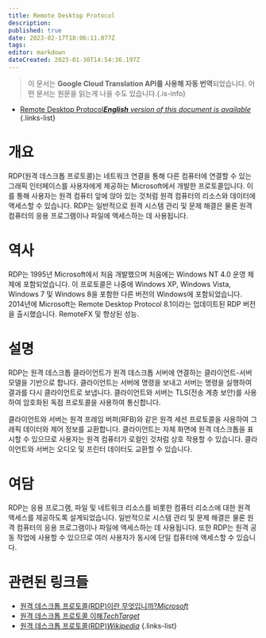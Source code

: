 ```yaml
---
title: Remote Desktop Protocol
description: 
published: true
date: 2023-02-17T18:06:11.077Z
tags: 
editor: markdown
dateCreated: 2023-01-30T14:54:36.197Z
---
```


> 이 문서는 **Google Cloud Translation API를 사용해 자동 번역**되었습니다.
어떤 문서는 원문을 읽는게 나을 수도 있습니다.{.is-info}
- [Remote Desktop Protocol***English** version of this document is available*](/en/Knowledge-base/Dictionary/remote-desktop-protocol)
{.links-list}


# 개요
RDP(원격 데스크톱 프로토콜)는 네트워크 연결을 통해 다른 컴퓨터에 연결할 수 있는 그래픽 인터페이스를 사용자에게 제공하는 Microsoft에서 개발한 프로토콜입니다. 이를 통해 사용자는 원격 컴퓨터 앞에 앉아 있는 것처럼 원격 컴퓨터의 리소스와 데이터에 액세스할 수 있습니다. RDP는 일반적으로 원격 시스템 관리 및 문제 해결은 물론 원격 컴퓨터의 응용 프로그램이나 파일에 액세스하는 데 사용됩니다.

# 역사
RDP는 1995년 Microsoft에서 처음 개발했으며 처음에는 Windows NT 4.0 운영 체제에 포함되었습니다. 이 프로토콜은 나중에 Windows XP, Windows Vista, Windows 7 및 Windows 8을 포함한 다른 버전의 Windows에 포함되었습니다. 2014년에 Microsoft는 Remote Desktop Protocol 8.1이라는 업데이트된 RDP 버전을 출시했습니다. RemoteFX 및 향상된 성능.

# 설명
RDP는 원격 데스크톱 클라이언트가 원격 데스크톱 서버에 연결하는 클라이언트-서버 모델을 기반으로 합니다. 클라이언트는 서버에 명령을 보내고 서버는 명령을 실행하여 결과를 다시 클라이언트로 보냅니다. 클라이언트와 서버는 TLS(전송 계층 보안)를 사용하여 암호화된 독점 프로토콜을 사용하여 통신합니다.

클라이언트와 서버는 원격 프레임 버퍼(RFB)와 같은 원격 세션 프로토콜을 사용하여 그래픽 데이터와 제어 정보를 교환합니다. 클라이언트는 자체 화면에 원격 데스크톱을 표시할 수 있으므로 사용자는 원격 컴퓨터가 로컬인 것처럼 상호 작용할 수 있습니다. 클라이언트와 서버는 오디오 및 프린터 데이터도 교환할 수 있습니다.

# 여담
RDP는 응용 프로그램, 파일 및 네트워크 리소스를 비롯한 컴퓨터 리소스에 대한 원격 액세스를 제공하도록 설계되었습니다. 일반적으로 시스템 관리 및 문제 해결은 물론 원격 컴퓨터의 응용 프로그램이나 파일에 액세스하는 데 사용됩니다. 또한 RDP는 원격 공동 작업에 사용할 수 있으므로 여러 사용자가 동시에 단일 컴퓨터에 액세스할 수 있습니다.

# 관련된 링크들
- [원격 데스크톱 프로토콜(RDP)이란 무엇입니까?*Microsoft*](https://docs.microsoft.com/en-us/windows-server/remote/remote-desktop-services/clients/remote-desktop-protocol)
- [원격 데스크톱 프로토콜 이해*TechTarget*](https://searchvirtualdesktop.techtarget.com/definition/Remote-Desktop-Protocol-RDP)
- [원격 데스크톱 프로토콜(RDP)*Wikipedia*](https://en.wikipedia.org/wiki/Remote_Desktop_Protocol)
{.links-list}